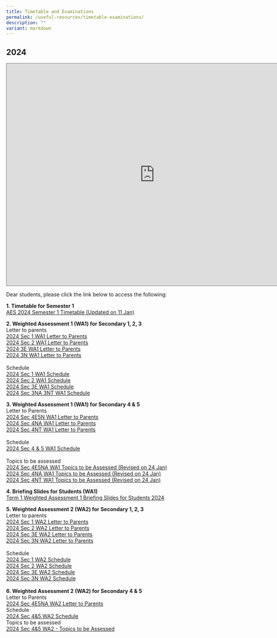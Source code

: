 ```yaml
---
title: Timetable and Examinations
permalink: /useful-resources/timetable-examinations/
description: ""
variant: markdown
---
```

2024
----
<iframe scrolling="no" frameborder="0" height="600" width="800" style="border:solid 1px #777" src="https://calendar.google.com/calendar/embed?height=600&amp;wkst=1&amp;bgcolor=%23ffffff&amp;ctz=Asia%2FSingapore&amp;showCalendars=1&amp;src=Y18zYTMxYWU5N2Q0NDk5NjdkOTJhNWNlNzk2ODZkMTEyYjIwMGE2OGNlNDcyMWZiOGE1MTZhYzkzYzUwMTA5MjhkQGdyb3VwLmNhbGVuZGFyLmdvb2dsZS5jb20&amp;src=Y18xNzFiMzU3MTFlYjMwNzY0MzkwNmVmM2FjM2Y1ZTEyOGUwYjc2MjA3ZGZkNmZhMjNjMTc3ZGY2ZWZhNGYzMTRmQGdyb3VwLmNhbGVuZGFyLmdvb2dsZS5jb20&amp;color=%23EF6C00&amp;color=%237CB342"></iframe>

<p></p>

Dear students, please click the link below to access the following:  

**1\. Timetable for Semester 1**
<br>
[AES 2024 Semester 1 Timetable (Updated on 11 Jan)](/files/AES_2024_SEM1_FINAL_BY_CLASS__11Jan_.pdf)

**2\. Weighted Assessment 1 (WA1) for Secondary 1, 2, 3**
<br>
Letter to parents
<br>
[2024 Sec 1 WA1 Letter to Parents](/files/1__2024_WA1_Sec_1_Letter_to_Parent.pdf)<br>
[2024 Sec 2 WA1 Letter to Parents](/files/2__2024_WA1_Sec_2_Letter_to_Parent.pdf)<br>
[2024 3E WA1 Letter to Parents](/files/3a__2024_WA1_Sec_3E_Letter_to_Parent.pdf)<br>
[2024 3N WA1 Letter to Parents](/files/3b__2024_WA1_Sec_3N_Letter_to_Parent.pdf)<br>
<br>
Schedule
<br>
[2024 Sec 1 WA1 Schedule](/files/1__2024_Sec_1_WA_1_Schedule__final_.pdf)<br>
[2024 Sec 2 WA1 Schedule](/files/2__2024_Sec_2_WA_1_Schedule__final_.pdf)<br>
[2024 Sec 3E WA1 Schedule ](/files/3__2024_Sec_3E_WA_1_Schedule__final_.pdf)<br>
[2024 Sec 3NA 3NT WA1 Schedule](/files/4__2024_Sec_3NA___3NT_WA_1_Schedule__final_.pdf)<br>

**3\. Weighted Assessment 1 (WA1) for Secondary 4 &amp; 5**
<br>
Letter to Parents
<br>
[2024 Sec 4E5N WA1 Letter to Parents](/files/2024_WA1_Sec_4E5N_Letter_to_Parent.pdf)<br>
[2024 Sec 4NA WA1 Letter to Parents](/files/2024_WA1_Sec_4NA_Letter_to_Parent.pdf)<br>
[2024 Sec 4NT WA1 Letter to Parents](/files/2024_WA1_Sec_4NT_Letter_to_Parent.pdf)
<br>
<br>
Schedule
<br>
[2024 Sec 4 &amp; 5 WA1 Schedule](/files/5__2024_Sec_4_5_Weighted_Assessment_1_Schedule__final_.pdf)
<br>
<br>
Topics to be assessed<br>
[2024 Sec 4E5NA WA1 Topics to be Assessed (Revised on 24 Jan)](/files/6__2024__Sec_4_5__WA1_Topics_to_be_Assessed_4E5NA.pdf)
<br>
[2024 Sec 4NA WA1 Topics to be Assessed (Revised on 24 Jan)](/files/6__2024__Sec_4_5__WA1_Topics_to_be_Assessed_4NA.pdf)
<br>
[2024 Sec 4NT WA1 Topics to be Assessed (Revised on 24 Jan)](/files/6__2024__Sec_4_5__WA1_Topics_to_be_Assessed_4NT.pdf)

**4. Briefing Slides for Students (WA1)**
<br>
[Term 1 Weighted Assessment 1 Briefing Slides for Students 2024](/files/Term_1_Weighted_Assessment_1_Briefing_Slides_for_Students_2024.pdf)

**5. Weighted Assessment 2 (WA2) for Secondary 1, 2, 3**
<br>
Letter to parents
<br>
[2024 Sec 1 WA2 Letter to Parents](/files/2024_Sec_1_WA2_Letter_to_Parent.pdf)
<br>
[2024 Sec 2 WA2 Letter to Parents](/files/2024_Sec_2_WA2_Letter_to_Parent.pdf)
<br>
[2024 Sec 3E WA2 Letter to Parents](/files/2024_Sec_3E_WA2_Letter_to_Parent.pdf)
<br>
[2024 Sec 3N WA2 Letter to Parents](/files/2024_Sec_3N_WA2_Letter_to_Parent.pdf)
<br>
<br>
Schedule
<br>
[2024 Sec 1 WA2 Schedule](/files/2024_Sec_1_WA_2_Schedule.pdf)
<br>
[2024 Sec 2 WA2 Schedule](/files/2024_Sec_2_WA_2_Schedule.pdf)
<br>
[2024 Sec 3E WA2 Schedule](/files/2024_Sec_3E_WA_2_Schedule.pdf)
<br>
[2024 Sec 3N WA2 Schedule](/files/2024_Sec_3NA___3NT_WA_2_Schedule_.pdf)
<br>
<br>
**6. Weighted Assessment 2 (WA2) for Secondary 4 &amp; 5**
<br>
Letter to Parents
<br>
[2024 Sec 4E5NA WA2 Letter to Parents](/files/2024_Sec_4E5NA_WA2_Letter_to_Parents__updated_.pdf)
<br>
Schedule
<br>
[2024 Sec 4&amp;5 WA2 Schedule](/files/2024_Sec_4_5_WA_2_Schedule.pdf)
<br>
Topics to be assessed
<br>
[2024 Sec 4&amp;5 WA2 - Topics to be Assessed ](/files/2024_Sec_4_5_WA2___Topics_to_be_Assessed__updated_2_April_.pdf)